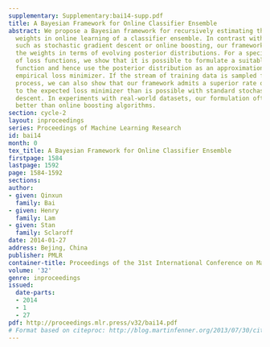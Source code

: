 ```yaml
---
supplementary: Supplementary:bai14-supp.pdf
title: A Bayesian Framework for Online Classifier Ensemble
abstract: We propose a Bayesian framework for recursively estimating the classifier
  weights in online learning of a classifier ensemble. In contrast with past methods,
  such as stochastic gradient descent or online boosting, our framework estimates
  the weights in terms of evolving posterior distributions. For a specified class
  of loss functions, we show that it is possible to formulate a suitably defined likelihood
  function and hence use the posterior distribution as an approximation to the global
  empirical loss minimizer. If the stream of training data is sampled from a stationary
  process, we can also show that our framework admits a superior rate of convergence
  to the expected loss minimizer than is possible with standard stochastic gradient
  descent. In experiments with real-world datasets, our formulation often performs
  better than online boosting algorithms.
section: cycle-2
layout: inproceedings
series: Proceedings of Machine Learning Research
id: bai14
month: 0
tex_title: A Bayesian Framework for Online Classifier Ensemble
firstpage: 1584
lastpage: 1592
page: 1584-1592
sections: 
author:
- given: Qinxun
  family: Bai
- given: Henry
  family: Lam
- given: Stan
  family: Sclaroff
date: 2014-01-27
address: Bejing, China
publisher: PMLR
container-title: Proceedings of the 31st International Conference on Machine Learning
volume: '32'
genre: inproceedings
issued:
  date-parts:
  - 2014
  - 1
  - 27
pdf: http://proceedings.mlr.press/v32/bai14.pdf
# Format based on citeproc: http://blog.martinfenner.org/2013/07/30/citeproc-yaml-for-bibliographies/
---
```

